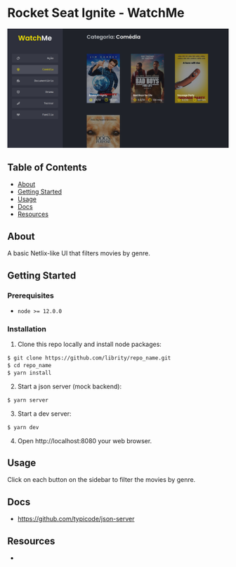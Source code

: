 # Rocket Seat Ignite - WatchMe

<p align="center">
  <img src=".github/home.png">
</p>

## Table of Contents

- [About](#about)
- [Getting Started](#getting_started)
- [Usage](#usage)
- [Docs](#docs)
- [Resources](#resources)

## About <a name = "about"></a>

A basic Netlix-like UI that filters movies by genre.

## Getting Started <a name = "getting_started"></a>

### Prerequisites

- `node >= 12.0.0`

### Installation

1. Clone this repo locally and install node packages:

```bash
$ git clone https://github.com/librity/repo_name.git
$ cd repo_name
$ yarn install
```

2. Start a json server (mock backend):

```bash
$ yarn server
```

3. Start a dev server:

```bash
$ yarn dev
```

4. Open http://localhost:8080 your web browser.

## Usage <a name = "usage"></a>

Click on each button on the sidebar to filter the movies by genre.

## Docs <a name = "docs"></a>

- https://github.com/typicode/json-server

## Resources <a name = "resources"></a>

-
